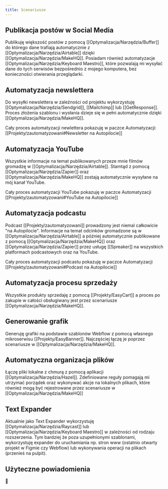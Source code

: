 ```yaml
---
title: Scenariusze
---
```


## Publikacja postów w Social Media
Publikuję większość postów z pomocą [[Optymalizacja/Narzędzia/Buffer]] do którego dane trafiają automatycznie z [[Optymalizacja/Narzędzia/Airtable]] dzięki [[Optymalizacja/Narzędzia/MakeHQ]]. Posiadam również automatyzacje [[Optymalizacja/Narzędzia/Keyboard Maestro]], które pozwalają mi wysyłać dane do tych serwisów bezpośrednio z mojego komputera, bez konieczności otwierania przeglądarki. 

## Automatyzacja newslettera
Do wysyłki newslettera w zależności od projektu wykorzystuję [[Optymalizacja/Narzędzia/Sendgrid]], [[Mailchimp]] lub [[GetResponse]]. Proces złożenia szablonu i wysłania dzieje się w pełni automatycznie dzięki [[Optymalizacja/Narzędzia/MakeHQ]].

Cały proces automatyzacji newlettera pokazuję w paczce Automatyzacji:  [[Projekty/zautomatyzowani#Newsletter na Autopilocie]]

## Automatyzacja YouTube
Wszystkie informacje na temat publikowanych przeze mnie filmów gromadzę w [[Optymalizacja/Narzędzia/Airtable]]. Stamtąd z pomocą [[Optymalizacja/Narzędzia/Zapier]] oraz [[Optymalizacja/Narzędzia/MakeHQ]] zostają automatycznie wysyłane na mój kanał YouTube.

Cały proces automatyzacji YouTube pokazuję w paczce Automatyzacji [[Projekty/zautomatyzowani#YouTube na Autopilocie]]

## Automatyzacja podcastu
Podcast [[Projekty/zautomatyzowani]] prowadzony jest niemal całkowicie "na Autopilocie". Informacje na temat odcinków gromadzone są w [[Optymalizacja/Narzędzia/Airtable]] a później automatycznie publikowane z pomocą [[Optymalizacja/Narzędzia/MakeHQ]] oraz [[Optymalizacja/Narzędzia/Zapier]] przez usługę [[Spreaker]] na wszystkich platformach podcastowych oraz na YouTube.

Cały proces automatyzacji podcastu pokazuję w paczce Automatyzacji
[[Projekty/zautomatyzowani#Podcast na Autopilocie]]

## Automatyzacja procesu sprzedaży
Wszystkie produkty sprzedaję z pomocą [[Projekty/EasyCart]] a proces po zakupie w całości obsługiwany jest przez scenariusze [[Optymalizacja/Narzędzia/MakeHQ]].

## Generowanie grafik
Generuję grafiki na podstawie szablonów Webflow z pomocą własnego mikroserwisu [[Projekty/EasyBanner]]. Najczęściej łączę je poprzez scenariusze w [[Optymalizacja/Narzędzia/MakeHQ]].

## Automatyczna organizacja plików
Łączę pliki lokalne z chmurą z pomocą aplikacji [[Optymalizacja/Narzędzia/Hazel]]. Zdefiniowane reguły pomagają mi utrzymać porządek oraz wykonywać akcje na lokalnych plikach, które również mogą być rejestrowane przez scenariusze w [[Optymalizacja/Narzędzia/MakeHQ]]

## Text Expander
Aktualnie jako Text Expander wykorzystuję [[Optymalizacja/Narzędzia/Raycast]] lub [[Optymalizacja/Narzędzia/Keyboard Maestro]] w zależności od rodzaju rozszerzenia. Tym bardziej że poza uzupełnionymi szablonami, wykorzystuję expander do uruchamiania np. stron www (ostatnio otwarty projekt w Figmie czy Webflow) lub wykonywania operacji na plikach (przenieś na pulpit).

## Użyteczne powiadomienia
🚧